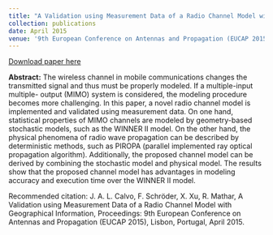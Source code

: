 ```yaml
---
title: "A Validation using Measurement Data of a Radio Channel Model with Geographical Information"
collection: publications
date: April 2015
venue: '9th European Conference on Antennas and Propagation (EUCAP 2015)'
---
```


[Download paper here](http://JoseALeon.github.io/files/EUCAP15Paper.pdf)

<b>Abstract:</b> The wireless channel in mobile communications changes the transmitted signal and thus must be properly modeled. If a multiple-input multiple- output (MIMO) system is considered, the modeling procedure becomes more challenging.
In this paper, a novel radio channel model is implemented and validated using measurement data. On one hand, statistical properties of MIMO channels are modeled by geometry-based stochastic models, such as the WINNER II model. On the other hand, the physical phenomena of radio wave propagation can be described by deterministic methods, such as PIROPA (parallel implemented ray optical propagation algorithm). Additionally, the proposed channel model can be derived by combining the stochastic model and physical model. The results show that the proposed channel model has advantages in modeling accuracy and execution time over the WINNER II model.

Recommended citation: J. A. L. Calvo, F. Schröder, X. Xu, R. Mathar, A Validation using Measurement Data of a Radio Channel Model with Geographical Information, Proceedings: 9th European Conference on Antennas and Propagation (EUCAP 2015), Lisbon, Portugal, April 2015.